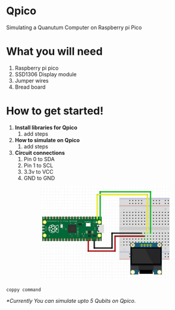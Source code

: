 # Qpico
Simulating a Quanutum Computer on Raspberry pi Pico

# What you will need
<ol><li>Raspberry pi pico</li>
  <li>SSD1306 Display module</li>
  <li>Jumper wires</li>
  <li>Bread board</li></ol>

# How to get started!
<ol>
 

  <li><b>Install libraries for Qpico</b> <ol><li>add steps</li></ol> </li>
  <li><b>How to simulate on Qpico</b> <ol><li>add steps</li></ol> </li>
  <li><b>Circuit connections</b> <ol>
    <li>Pin 0 to SDA</li>
    <li>Pin 1 to SCL</li>
    <li>3.3v to VCC</li>
    <li>GND to GND</li>
    </ol> </li>
  <p align="center">
  <img src="pico circuit.jpg" width="350" title="Circuit Diagram"
</p>
</ol>
<pre><code>coppy command</code></pre>
  
  <em>*Currently You can simulate upto 5 Qubits on Qpico.</em> 
